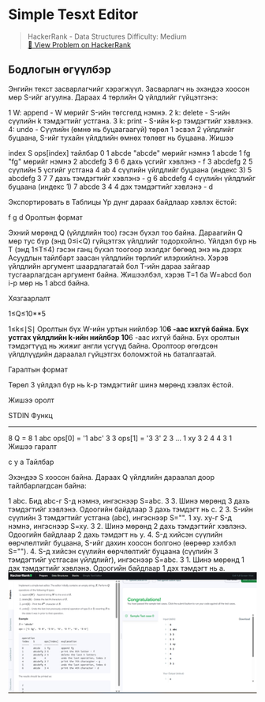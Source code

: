 # Simple Tesxt Editor


> HackerRank - Data Structures 
> Difficulty: Medium  
> [🔗 View Problem on HackerRank](https://www.hackerrank.com/challenges/simple-text-editor/problem?isFullScreen=true)


## Бодлогын өгүүлбэр

Энгийн текст засварлагчийг хэрэгжүүл. Засварлагч нь эхэндээ хоосон мөр S-ийг агуулна. Дараах 4 төрлийн Q үйлдлийг гүйцэтгэнэ:

1 W: append - W мөрийг S-ийн төгсгөлд нэмнэ.
2 k: delete - S-ийн сүүлийн k тэмдэгтийг устгана.
3 k: print - S-ийн k-р тэмдэгтийг хэвлэнэ.
4: undo - Сүүлийн (өмнө нь буцаагаагүй) төрөл 1 эсвэл 2 үйлдлийг буцаана, S-ийг тухайн үйлдлийн өмнөх төлөвт нь буцаана.
Жишээ

index	S	ops[index]	тайлбар
0		1 abcde	"abcde" мөрийг нэмнэ
1	abcde	1 fg	"fg" мөрийг нэмнэ
2	abcdefg	3 6	6 дахь үсгийг хэвлэнэ - f
3	abcdefg	2 5	сүүлийн 5 үсгийг устгана
4	ab	4	сүүлийн үйлдлийг буцаана (индекс 3)
5	abcdefg	3 7	7 дахь тэмдэгтийг хэвлэнэ - g
6	abcdefg	4	сүүлийн үйлдлийг буцаана (индекс 1)
7	abcde	3 4	4 дэх тэмдэгтийг хэвлэнэ - d

Экспортировать в Таблицы
Үр дүнг дараах байдлаар хэвлэх ёстой:

f
g
d
Оролтын формат

Эхний мөрөнд Q (үйлдлийн тоо) гэсэн бүхэл тоо байна.
Дараагийн Q мөр тус бүр (энд 0≤i<Q) гүйцэтгэх үйлдлийг тодорхойлно. Үйлдэл бүр нь T (энд 1≤T≤4) гэсэн ганц бүхэл тоогоор эхэлдэг бөгөөд энэ нь дээрх Асуудлын тайлбарт заасан үйлдлийн төрлийг илэрхийлнэ. Хэрэв үйлдлийн аргумент шаардлагатай бол T-ийн дараа зайгаар тусгаарлагдсан аргумент байна. Жишээлбэл, хэрэв T=1 ба W=abcd бол i-р мөр нь 1 abcd байна.

Хязгаарлалт

1≤Q≤10**5
 
1≤k≤∣S∣
Оролтын бүх W-ийн уртын нийлбэр 10**6
 -аас ихгүй байна.
Бүх устгах үйлдлийн k-ийн нийлбэр 10**6
 -аас ихгүй байна.
Бүх оролтын тэмдэгтүүд нь жижиг англи үсгүүд байна.
Оролтоор өгөгдсөн үйлдлүүдийн дараалал гүйцэтгэх боломжтой нь баталгаатай.

Гаралтын формат

Төрөл 3 үйлдэл бүр нь k-р тэмдэгтийг шинэ мөрөнд хэвлэх ёстой.

Жишээ оролт

STDIN   Функц
-----   --------
8       Q = 8
1 abc   ops[0] = '1 abc'
3 3     ops[1] = '3 3'
2 3     ...
1 xy
3 2
4
4
3 1
Жишээ гаралт

c
y
a
Тайлбар

Эхэндээ S хоосон байна. Дараах Q үйлдлийн дараалал доор тайлбарлагдсан байна:

1 abc. Бид abc-г S-д нэмнэ, ингэснээр S=abc.
3 3. Шинэ мөрөнд 3 дахь тэмдэгтийг хэвлэнэ. Одоогийн байдлаар 3 дахь тэмдэгт нь c.
2 3. S-ийн сүүлийн 3 тэмдэгтийг устгана (abc), ингэснээр S="".
1 xy. xy-г S-д нэмнэ, ингэснээр S=xy.
3 2. Шинэ мөрөнд 2 дахь тэмдэгтийг хэвлэнэ. Одоогийн байдлаар 2 дахь тэмдэгт нь y.
4. S-д хийсэн сүүлийн өөрчлөлтийг буцаана, S-ийг дахин хоосон болгоно (өөрөөр хэлбэл S="").
4. S-д хийсэн сүүлийн өөрчлөлтийг буцаана (сүүлийн 3 тэмдэгтийг устгасан үйлдлийг), ингэснээр S=abc.
3 1. Шинэ мөрөнд 1 дэх тэмдэгтийг хэвлэнэ. Одоогийн байдлаар 1 дэх тэмдэгт нь a.
![alt text](<Screenshot 2025-06-10 143902.png>)